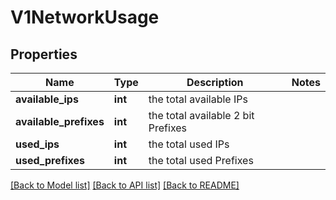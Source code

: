 # V1NetworkUsage

## Properties
Name | Type | Description | Notes
------------ | ------------- | ------------- | -------------
**available_ips** | **int** | the total available IPs | 
**available_prefixes** | **int** | the total available 2 bit Prefixes | 
**used_ips** | **int** | the total used IPs | 
**used_prefixes** | **int** | the total used Prefixes | 

[[Back to Model list]](../README.md#documentation-for-models) [[Back to API list]](../README.md#documentation-for-api-endpoints) [[Back to README]](../README.md)


